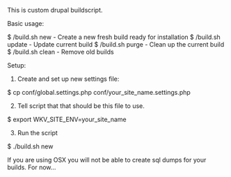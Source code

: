 This is custom drupal buildscript.

Basic usage:

$ /build.sh new - Create a new fresh build ready for installation
$ /build.sh update - Update current build
$ /build.sh purge - Clean up the current build
$ /build.sh clean - Remove old builds


Setup:

1. Create and set up new settings file:

$ cp conf/global.settings.php conf/your_site_name.settings.php

2. Tell script that that should be this file to use.

$ export WKV_SITE_ENV=your_site_name

3. Run the script

$ ./build.sh new


If you are using OSX you will not be able to create sql dumps for your builds. For now...
